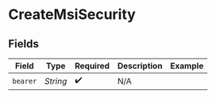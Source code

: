 # CreateMsiSecurity


## Fields

| Field              | Type               | Required           | Description        | Example            |
| ------------------ | ------------------ | ------------------ | ------------------ | ------------------ |
| `bearer`           | *String*           | :heavy_check_mark: | N/A                |                    |